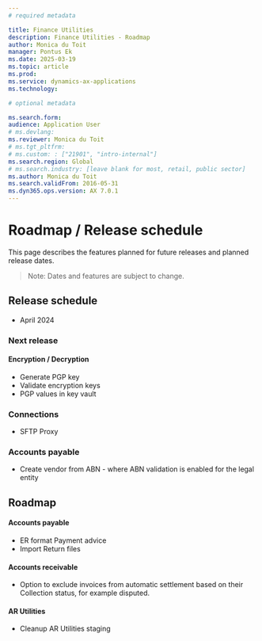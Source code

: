 ```yaml
---
# required metadata

title: Finance Utilities
description: Finance Utilities - Roadmap
author: Monica du Toit
manager: Pontus Ek
ms.date: 2025-03-19
ms.topic: article
ms.prod: 
ms.service: dynamics-ax-applications
ms.technology: 

# optional metadata

ms.search.form:  
audience: Application User
# ms.devlang: 
ms.reviewer: Monica du Toit
# ms.tgt_pltfrm: 
# ms.custom: : ["21901", "intro-internal"]
ms.search.region: Global
# ms.search.industry: [leave blank for most, retail, public sector]
ms.author: Monica du Toit
ms.search.validFrom: 2016-05-31
ms.dyn365.ops.version: AX 7.0.1
---
```


# 	Roadmap / Release schedule

This page describes the features planned for future releases and planned release dates.

> Note: Dates and features are subject to change.


## Release schedule

- April 2024


### Next release

#### Encryption / Decryption
- Generate PGP key
- Validate encryption keys
- PGP values in key vault

### Connections
- SFTP Proxy

### Accounts payable
- Create vendor from ABN - where ABN validation is enabled for the legal entity

## Roadmap

#### Accounts payable 
- ER format Payment advice
- Import Return files

#### Accounts receivable
- Option to exclude invoices from automatic settlement based on their Collection status, for example disputed.

#### AR Utilities
- Cleanup AR Utilities staging




